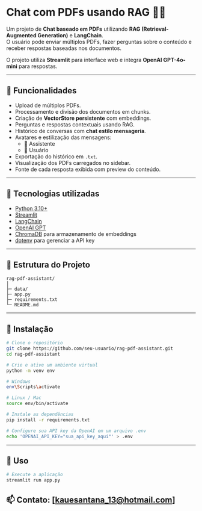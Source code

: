 # Chat com PDFs usando RAG 🤖📖

Um projeto de **Chat baseado em PDFs** utilizando **RAG (Retrieval-Augmented Generation)** e **LangChain**.  
O usuário pode enviar múltiplos PDFs, fazer perguntas sobre o conteúdo e receber respostas baseadas nos documentos.

O projeto utiliza **Streamlit** para interface web e integra **OpenAI GPT-4o-mini** para respostas.

---

## 🔹 Funcionalidades

- Upload de múltiplos PDFs.
- Processamento e divisão dos documentos em chunks.
- Criação de **VectorStore persistente** com embeddings.
- Perguntas e respostas contextuais usando RAG.
- Histórico de conversas com **chat estilo mensageria**.
- Avatares e estilização das mensagens:
  - 🤖 Assistente
  - 👤 Usuário
- Exportação do histórico em `.txt`.
- Visualização dos PDFs carregados no sidebar.
- Fonte de cada resposta exibida com preview do conteúdo.

---

## 🔹 Tecnologias utilizadas

- [Python 3.10+](https://www.python.org/)
- [Streamlit](https://streamlit.io/)
- [LangChain](https://www.langchain.com/)
- [OpenAI GPT](https://platform.openai.com/)
- [ChromaDB](https://www.trychroma.com/) para armazenamento de embeddings
- [dotenv](https://pypi.org/project/python-dotenv/) para gerenciar a API key

---

## 🔹 Estrutura do Projeto

```text
rag-pdf-assistant/
│
├─ data/                      
├─ app.py                       
├─ requirements.txt             
└─ README.md
```

---

## 🔹 Instalação

```bash
# Clone o repositório
git clone https://github.com/seu-usuario/rag-pdf-assistant.git
cd rag-pdf-assistant

# Crie e ative um ambiente virtual
python -m venv env

# Windows
env\Scripts\activate

# Linux / Mac
source env/bin/activate

# Instale as dependências
pip install -r requirements.txt

# Configure sua API key da OpenAI em um arquivo .env
echo 'OPENAI_API_KEY="sua_api_key_aqui"' > .env
```

---

## 🔹 Uso

```bash
# Execute a aplicação
streamlit run app.py
```


## 📫 **Contato**: [kauesantana_13@hotmail.com]
